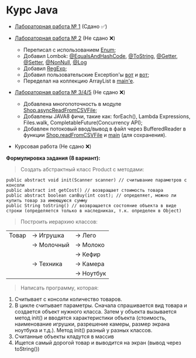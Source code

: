 # Курс Java

 - [Лабораторная работа № 1](https://github.com/alex-rudenkiy/javaLabs/tree/main/lab1)     (Сдано    ✅)
 - [Лабораторная работа № 2](https://github.com/alex-rudenkiy/javaLabs/tree/main/lab2)     (Не сдано ❌)
   * Переписал с использованием [Enum](https://github.com/alex-rudenkiy/javaLabs/blob/main/lab2/src/ru/bstu/vt/shop/Shop.java);
   * Добавил Lombok: [@EqualsAndHashCode](https://github.com/alex-rudenkiy/javaLabs/blob/main/lab2/src/ru/bstu/vt/shop/product/technics/Camera.java), [@ToString](https://github.com/alex-rudenkiy/javaLabs/blob/main/lab2/src/ru/bstu/vt/shop/product/technics/Camera.java), [@Getter](https://github.com/alex-rudenkiy/javaLabs/blob/main/lab2/src/ru/bstu/vt/shop/product/technics/Camera.java), [@Setter](https://github.com/alex-rudenkiy/javaLabs/blob/main/lab2/src/ru/bstu/vt/shop/product/technics/Camera.java), [@NonNull](https://github.com/alex-rudenkiy/javaLabs/blob/main/lab2/src/ru/bstu/vt/shop/product/technics/Camera.java), [@Log](https://github.com/alex-rudenkiy/javaLabs/blob/main/lab3/src/ru/bstu/vt/shop/Shop.java)
   * Добавил [RegExp](https://github.com/alex-rudenkiy/javaLabs/blob/main/lab2/src/ru/bstu/vt/regxlib/RegxLib.java);
   * Добавил пользовательские Exception'ы [вот](https://github.com/alex-rudenkiy/javaLabs/blob/main/lab2/src/ru/bstu/vt/shop/product/RequiredParameterException.java) и [вот](https://github.com/alex-rudenkiy/javaLabs/blob/main/lab2/src/ru/bstu/vt/regxlib/ParseException.java);
   * Переделал на коллекцию ArrayList<Product> в [main'е](https://github.com/alex-rudenkiy/javaLabs/blob/main/lab2/src/ru/bstu/vt/Lab2.java).
 - [Лабораторная работа № 3/4/5](https://github.com/alex-rudenkiy/javaLabs/tree/main/lab3) (Не сдано ❌)
   * Добавлена многопоточность в модуле [Shop.asyncReadFromCSVFile](https://github.com/alex-rudenkiy/javaLabs/blob/main/lab3/src/ru/bstu/vt/shop/Shop.java); 
   * Добавлены JAVA8 фичи, такие как: forEach(), Lambda Expressions, Files.walk, CompletableFuture(Concurrency API);
   * Добавлен потоковый ввод/вывод в файл через BufferedReader в функции [Shop.readFromCSVFile](https://github.com/alex-rudenkiy/javaLabs/blob/main/lab3/src/ru/bstu/vt/shop/Shop.java) и [main](https://github.com/alex-rudenkiy/javaLabs/blob/main/lab3/src/ru/bstu/vt/Lab3.java) (для сохранения).
 
 - Курсовая работа                                                                         (Не сдано ❌)

**Формулировка задания (8 вариант):**

> Создать абстрактный класс Product с методами:

    public abstract void init(Scanner scanner) // считывание параметров с консоли
    public abstract int getCost() // возвращает стоимость товара
    public abstract boolean canBuy(int cost); // определяет, можно ли купить товар за имеющуюся сумму
    public String toString() // возвращается состояние объекта в виде строки (определяется только в наследниках, т.к. определен в Object)

>Построить иерархию классов:

|  | | |
|--|--|--|
| Товар | → Игрушка  | → Лего |
|  | → Молочный | → Молоко |
|  | | → Кефир|
|  | → Техника | → Камера|
|  | | → Ноутбук|

> Написать программу, которая:
1) Считывает с консоли количество товаров.
2) В цикле считывает параметры. Сначала спрашивается вид товара и создается объект нужного класса. Затем у объекта вызывается метод init() и вводятся характеристики объекта (стоимость, наименование игрушки, разрешение камеры, размер экрана ноутбука и т.д.).
Метод init() разный у разных классов.
3) Считанные объекты кладутся в массив
4) Ищется самый дорогой товар и выводится на экран (вывод через toString())

